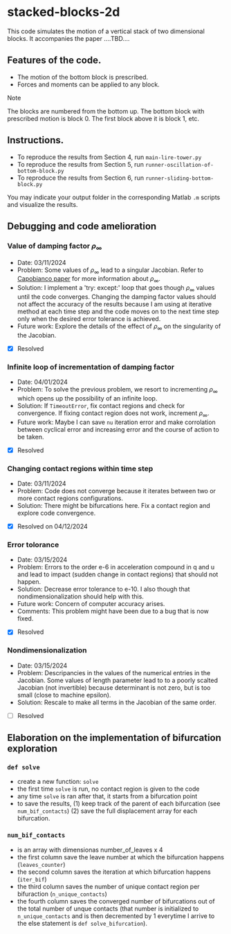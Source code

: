 # stacked-blocks-2d
This code simulates the motion of a vertical stack of two dimensional blocks.
It accompanies the paper ....TBD....

## Features of the code.
- The motion of the bottom block is prescribed.
- Forces and moments can be applied to any block.

> [!NOTE]
> The blocks are numbered from the bottom up. The bottom block with prescribed motion is block 0. The first block above it is block 1, etc.

## Instructions.
- To reproduce the results from Section 4, run `main-lire-tower.py`
- To reproduce the results from Section 5, run `runner-oscillation-of-bottom-block.py`
- To reproduce the results from Section 6, run `runner-sliding-bottom-block.py`

You may indicate your output folder in the corresponding Matlab `.m` scripts and visualize the results.


## Debugging and code amelioration

### Value of damping factor $\rho_{\infty}$
- Date: 03/11/2024
- Problem: Some values of $\rho_{\infty}$ lead to a singular Jacobian. Refer to [Capobianco paper](https://doi.org/10.1002/nme.6801) for more information about $\rho_{\infty}$.
- Solution: I implement a 'try: except:' loop that goes though $\rho_{\infty}$ values until the code converges. Changing the damping factor values should not affect the accuracy of the results because I am using at iterative method at each time step and the code moves on to the next time step only when the desired error tolerance is achieved.
- Future work: Explore the details of the effect of $\rho_{\infty}$ on the singularity of the Jacobian.
- [x] Resolved

### Infinite loop of incrementation of damping factor
- Date: 04/01/2024
- Problem: To solve the previous problem, we resort to incrementing $\rho_{\infty}$ which opens up the possibility of an infinite loop.
- Solution: If `TimeoutError`, fix contact regions and check for convergence. If fixing contact region does not work, increment $\rho_{\infty}$.
- Future work: Maybe I can save `nu` iteration error and make corrolation between cyclical error and increasing error and the course of action to be taken.
- [x] Resolved

### Changing contact regions within time step
- Date: 03/11/2024
- Problem: Code does not converge because it iterates between two or more contact regions configurations.
- Solution: There might be bifurcations here. Fix a contact region and explore code convergence.
- [x] Resolved on 04/12/2024

### Error tolorance
- Date: 03/15/2024
- Problem: Errors to the order e-6 in acceleration compound in q and u and lead to impact (sudden change in contact regions) that should not happen.
- Solution: Decrease error tolerance to e-10. I also though that nondimensionalization should help with this.
- Future work: Concern of computer accuracy arises.
- Comments: This problem might have been due to a bug that is now fixed.
- [x] Resolved

### Nondimensionalization
- Date: 03/15/2024
- Problem: Descripancies in the values of the numerical entries in the Jacobian. Some values of length parameter lead to to a poorly scalted Jacobian (not invertible) because determinant is not zero, but is too small (close to machine epsilon).
- Solution: Rescale to make all terms in the Jacobian of the same order.
- [ ] Resolved

## Elaboration on the implementation of bifurcation exploration

### `def solve`
- create a new function: `solve`
- the first time `solve` is run, no contact region is given to the code
- any time `solve` is ran after that, it starts from a bifurcation point
- to save the results, (1) keep track of the parent of each bifurcation (see `num_bif_contacts`) (2) save the full displacement array for each bifurcation.

### `num_bif_contacts`
- is an array with dimensionas number_of_leaves x 4
- the first column save the leave number at which the bifurcation happens (`leaves_counter`)
- the second column saves the iteration at which bifurcation happens (`iter_bif`)
- the third column saves the number of unique contact region per bifuraction (`n_unique_contacts`)
- the fourth column saves the converged number of bifurcations out of the total number of unque contacts (that number is initialized to `n_unique_contacts` and is then decremented by 1 everytime I arrive to the else statement is `def solve_bifurcation`).


